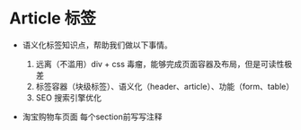 # Article 标签

- 语义化标签知识点，帮助我们做以下事情。
    1. 远离（不滥用）div + css 毒瘤，能够完成页面容器及布局，但是可读性极差
    2. 标签容器（块级标签）、语义化（header、article）、功能（form、table）
    3. SEO 搜索引擎优化


- 淘宝购物车页面
    每个section前写写注释


    <!-- 头部 -->
    <!-- 商品列表 -->
    <!-- 总计 -->
    <!-- 尾部 -->